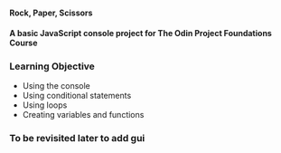 #### Rock, Paper, Scissors

#### A basic JavaScript console project for The Odin Project Foundations Course

### Learning Objective

- Using the console
- Using conditional statements
- Using loops
- Creating variables and functions

### To be revisited later to add gui
